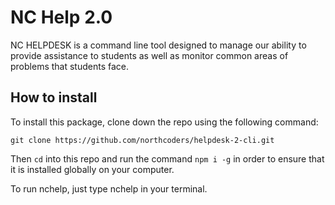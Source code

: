 # NC Help 2.0

NC HELPDESK is a command line tool designed to manage our ability to provide assistance to students as well as monitor common areas of problems that students face.

## How to install

To install this package, clone down the repo using the following command:

`git clone https://github.com/northcoders/helpdesk-2-cli.git`

Then `cd` into this repo and run the command
`npm i -g` in order to ensure that it is installed globally on your computer.

To run nchelp, just type nchelp in your terminal.
